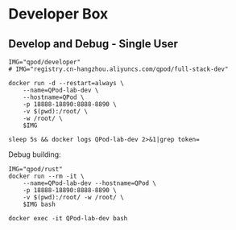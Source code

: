 # Developer Box

## Develop and Debug - Single User

```shell
IMG="qpod/developer"
# IMG="registry.cn-hangzhou.aliyuncs.com/qpod/full-stack-dev"

docker run -d --restart=always \
    --name=QPod-lab-dev \
    --hostname=QPod \
    -p 18888-18890:8888-8890 \
    -v $(pwd):/root/ \
    -w /root/ \
    $IMG

sleep 5s && docker logs QPod-lab-dev 2>&1|grep token=
```

Debug building:

```shell
IMG="qpod/rust"
docker run --rm -it \
    --name=QPod-lab-dev --hostname=QPod \
    -p 18888-18890:8888-8890 \
    -v $(pwd):/root/ -w /root/ \
    $IMG bash

docker exec -it QPod-lab-dev bash
```

